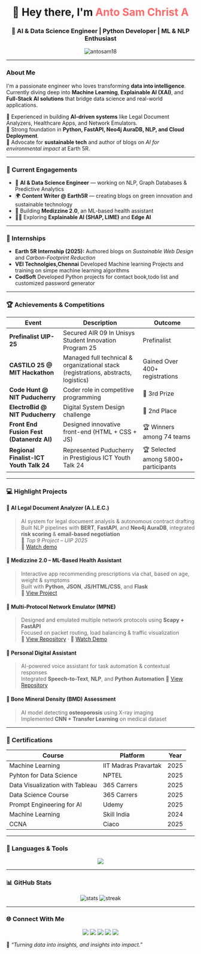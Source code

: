 <h1 align="center">👋 Hey there, I'm <span style="color:#ff6b6b;">Anto Sam Christ A</span></h1>
<h3 align="center">🚀 AI & Data Science Engineer | Python Developer | ML & NLP Enthusiast</h3>

<p align="center">
  <img src="https://komarev.com/ghpvc/?username=antosam18&label=Profile%20Views&color=0e75b6&style=flat" alt="antosam18" />
</p>

---

###  About Me
I'm a passionate engineer who loves transforming **data into intelligence**.  
Currently diving deep into **Machine Learning**, **Explainable AI (XAI)**, and **Full-Stack AI solutions** that bridge data science and real-world applications.  

🔹 Experienced in building **AI-driven systems** like Legal Document Analyzers, Healthcare Apps, and Network Emulators.  
🔹 Strong foundation in **Python, FastAPI, Neo4j AuraDB, NLP, and Cloud Deployment**.  
🔹 Advocate for **sustainable tech** and author of blogs on *AI for environmental impact* at Earth 5R.  

---

### 🔭 Current Engagements
- 🧩 **AI & Data Science Engineer** — working on NLP, Graph Databases & Predictive Analytics  
- 🌍 **Content Writer @ Earth5R** — creating blogs on green innovation and sustainable technology  
- 🧬 Building **Medizzine 2.0**, an ML-based health assistant  
- 🧑‍🏫 Exploring **Explainable AI (SHAP, LIME)** and **Edge AI**

---

### 💼 Internships
- **Earth 5R Internship (2025):** Authored blogs on *Sustainable Web Design* and *Carbon-Footprint Reduction*  
- **VEI Technolgies,Chennai** Developed Machine learning Projects and training on simpe machine learning algorithms 
- **CodSoft** Developed Python projects for contact book,todo list and customized password generator


---

### 🏆 Achievements & Competitions
| Event | Description | Outcome |
|-------|--------------|----------|
| **Prefinalist UIP-25** | Secured AIR 09 In Unisys Student Innovation Program 25 | Prefinalist |
| **CASTILO 25 @ MIT Hackathon** | Managed full technical & organizational stack (registrations, abstracts, logistics) | Gained Over 400+ registrations|
| **Code Hunt @ NIT Puducherry** | Coder role in competitive programming | 🥉 3rd Prize |
| **ElectroBid @ NIT Puducherry** | Digital System Design challenge | 🥈 2nd Place |
| **Front End Fusion Fest (Datanerdz AI)** | Designed innovative front-end (HTML + CSS + JS) | 🏆 Winners among 74 teams |
| **Regional Finalist-ICT Youth Talk 24** | Represented Puducherry in Prestigious ICT Youth Talk 24 | 🏆 Selected among 5800+ participants |

---

### 💻 Highlight Projects
#### 🔹 **AI Legal Document Analyzer (A.L.E.C.)**
> AI system for legal document analysis & autonomous contract drafting  
> Built NLP pipelines with **BERT**, **FastAPI**, and **Neo4j AuraDB**, integrated **risk scoring** & **email-based negotiation**  
> 🏅 *Top 9 Project – UIP 2025*  
 🎥 [Watch demo](https://drive.google.com/file/d/1TSC7G5Ahb2NFgjZEuB3RMg_4R0SyrP9V/view)

#### 🔹 **Medizzine 2.0 – ML-Based Health Assistant**
> Interactive app recommending prescriptions via chat, based on age, weight & symptoms  
> Built with **Python**, **JSON**, **JS/HTML/CSS**, and **Flask**  
🔗 [View Project](https://medizzine.pythonanywhere.com/)

#### 🔹 **Multi-Protocol Network Emulator (MPNE)**
> Designed and emulated multiple network protocols using **Scapy + FastAPI**  
> Focused on packet routing, load balancing & traffic visualization  
🔗 [View Repository](https://github.com/AntoSam18/Multiprotcol-Network-Emulator) · 🎥 [Watch Demo](https://drive.google.com/file/d/1RYjcMthORix1wIY4xgsKobR2rWClVKU4/view)

#### 🔹 **Personal Digital Assistant**
> AI-powered voice assistant for task automation & contextual responses  
> Integrated **Speech-to-Text**, **NLP**, and **Python Automation**
> 🔗 [View Repository](https://github.com/AntoSam18/Personal-Digital-Assitant)

#### 🔹 **Bone Mineral Density (BMD) Assessment**
> AI model detecting **osteoporosis** using X-ray imaging  
> Implemented **CNN + Transfer Learning** on medical dataset

---

### 📜 Certifications
| Course | Platform | Year |
|--------|-----------|------|
| Machine Learning | IIT Madras Pravartak | 2025 |
| Pyhton for Data Science | NPTEL | 2025 |
| Data Visualization with Tableau | 365 Carrers | 2025 |
| Data Science Course | 365 Carrers | 2025 |
| Prompt Engineering for AI | Udemy | 2025 |
| Machine Learning | Skill India  | 2024 |
| CCNA | Ciaco | 2025 |


---

### 🧰 Languages & Tools
<p align="center">
  <img src="https://skillicons.dev/icons?i=python,fastapi,flask,html,css,js,bootstrap,git,github,linux,sqlite,mysql,mongodb,neo4j,tensorflow,pytorch,pandas,sklearn,aws,postman,powerbi" />
</p>

---

### 📊 GitHub Stats
<p align="center">
  <img src="https://github-readme-stats.vercel.app/api?username=antosam18&show_icons=true&theme=tokyonight" alt="stats"/>
  <img src="https://github-readme-streak-stats.herokuapp.com/?user=antosam18&theme=tokyonight" alt="streak"/>
</p>

---

### 🌐 Connect With Me
<p align="center">
  <a href="mailto:antosamchrist18@gmail.com"><img src="https://img.shields.io/badge/Email-D14836?style=for-the-badge&logo=gmail&logoColor=white"/></a>
  <a href="https://www.linkedin.com/in/anto-sam-christ-a-549a75258/"><img src="https://img.shields.io/badge/LinkedIn-0077B5?style=for-the-badge&logo=linkedin&logoColor=white"/></a>
    <a href="https://antosamchrista.netlify.app"><img src="https://img.shields.io/badge/Portfolio-000000?style=for-the-badge&logo=google-chrome&logoColor=white"/></a>
  <a href="https://instagram.com/me_carpediem"><img src="https://img.shields.io/badge/Instagram-E4405F?style=for-the-badge&logo=instagram&logoColor=white"/></a>
  <a href="https://www.youtube.com/@antosam5052"><img src="https://img.shields.io/badge/YouTube-FF0000?style=for-the-badge&logo=youtube&logoColor=white"/></a>

</p>

💬 *“Turning data into insights, and insights into impact.”*
